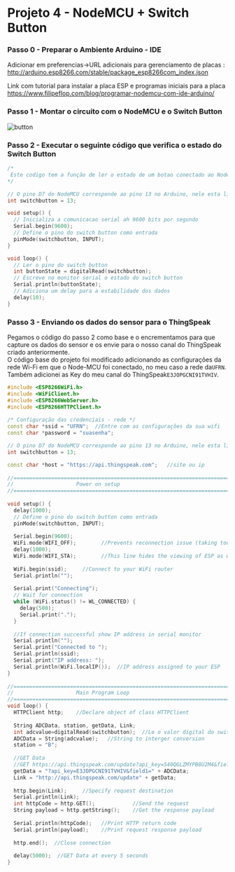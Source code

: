 # Projeto 4 - NodeMCU + Switch Button
### Passo 0 - Preparar o Ambiente Arduino - IDE
Adicionar em preferencias->URL adicionais para gerenciamento de placas : http://arduino.esp8266.com/stable/package_esp8266com_index.json

Link com tutorial para instalar a placa ESP e programas iniciais para a placa
https://www.filipeflop.com/blog/programar-nodemcu-com-ide-arduino/


### Passo 1 - Montar o circuito com o NodeMCU e o Switch Button
![button]()


### Passo 2 - Executar o seguinte código que verifica o estado do Switch Button

```c++
/*
 Este codigo tem a função de ler o estado de um botao conectado ao NodeMCU e exibir o estado no monitor serial.
*/

// O pino D7 do NodeMCU corresponde ao pino 13 no Arduino, nele esta ligado o switch button; nomeamos ele
int switchbutton = 13;

void setup() {
  // Inicializa a comunicacao serial ah 9600 bits por segundo
  Serial.begin(9600);
  // Define o pino do switch button como entrada
  pinMode(switchbutton, INPUT);
}

void loop() {
  // Ler o pino do switch button
  int buttonState = digitalRead(switchbutton);
  // Escreve no monitor serial o estado do switch button
  Serial.println(buttonState);
  // Adiciona um delay para a estabilidade dos dados
  delay(10);
}

```

### Passo 3 - Enviando os dados do sensor para o ThingSpeak
Pegamos o código do passo 2 como base e o encrementamos para que capture os dados do sensor e os envie para o nosso canal do ThingSpeak
criado anteriormente.  
O código base do projeto foi modificado adicionando as configurações da rede Wi-Fi em que o Node-MCU foi conectado, no meu caso a rede
da``` UFRN ```. Também adicionei as Key do meu canal do ThingSpeak``` E3JOPGCNI91TVHIV ```.  

```c++
#include <ESP8266WiFi.h>
#include <WiFiClient.h> 
#include <ESP8266WebServer.h>
#include <ESP8266HTTPClient.h>
 
/* Configuração das credenciais - rede */
const char *ssid = "UFRN";  //Entre com as configurações da sua wifi
const char *password = "suasenha";

// O pino D7 do NodeMCU corresponde ao pino 13 no Arduino, nele esta ligado o switch button; nomeamos ele
int switchbutton = 13; 

const char *host = "https://api.thingspeak.com";   //site ou ip
 
//=======================================================================
//                    Power on setup
//=======================================================================
 
void setup() {
  delay(1000);
  // Define o pino do switch button como entrada
  pinMode(switchbutton, INPUT);
  
  Serial.begin(9600);
  WiFi.mode(WIFI_OFF);        //Prevents reconnection issue (taking too long to connect)
  delay(1000);
  WiFi.mode(WIFI_STA);        //This line hides the viewing of ESP as wifi hotspot
  
  WiFi.begin(ssid);     //Connect to your WiFi router
  Serial.println("");
 
  Serial.print("Connecting");
  // Wait for connection
  while (WiFi.status() != WL_CONNECTED) {
    delay(500);
    Serial.print(".");
  }
 
  //If connection successful show IP address in serial monitor
  Serial.println("");
  Serial.print("Connected to ");
  Serial.println(ssid);
  Serial.print("IP address: ");
  Serial.println(WiFi.localIP());  //IP address assigned to your ESP
}
 
//=======================================================================
//                    Main Program Loop
//=======================================================================
void loop() {
  HTTPClient http;    //Declare object of class HTTPClient
 
  String ADCData, station, getData, Link;
  int adcvalue=digitalRead(switchbutton);  //Le o valor digital do switch button   Read Analog value of LDR
  ADCData = String(adcvalue);   //String to interger conversion
  station = "B";
 
  //GET Data
  //GET https://api.thingspeak.com/update?api_key=540QGLZMYPB8U2M4&field1=0   https://api.thingspeak.com/update?api_key=E3JOPGCNI91TVHIV&field1=0
  getData = "?api_key=E3JOPGCNI91TVHIV&field1=" + ADCData; 
  Link = "http://api.thingspeak.com/update" + getData;
  
  http.begin(Link);     //Specify request destination
  Serial.println(Link); 
  int httpCode = http.GET();            //Send the request
  String payload = http.getString();    //Get the response payload
 
  Serial.println(httpCode);   //Print HTTP return code
  Serial.println(payload);    //Print request response payload
 
  http.end();  //Close connection
  
  delay(5000);  //GET Data at every 5 seconds
}
```
